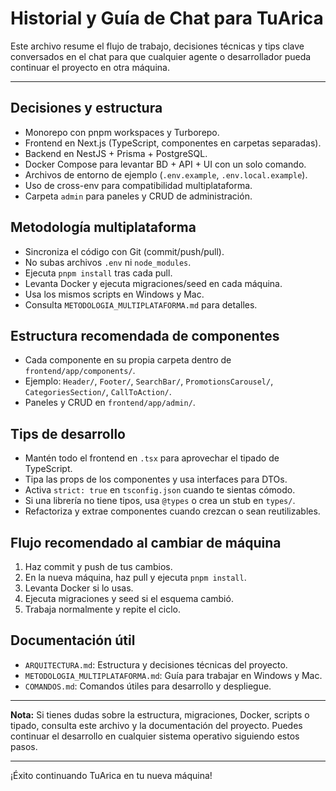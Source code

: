 # Historial y Guía de Chat para TuArica

Este archivo resume el flujo de trabajo, decisiones técnicas y tips clave conversados en el chat para que cualquier agente o desarrollador pueda continuar el proyecto en otra máquina.

---

## Decisiones y estructura
- Monorepo con pnpm workspaces y Turborepo.
- Frontend en Next.js (TypeScript, componentes en carpetas separadas).
- Backend en NestJS + Prisma + PostgreSQL.
- Docker Compose para levantar BD + API + UI con un solo comando.
- Archivos de entorno de ejemplo (`.env.example`, `.env.local.example`).
- Uso de cross-env para compatibilidad multiplataforma.
- Carpeta `admin` para paneles y CRUD de administración.

## Metodología multiplataforma
- Sincroniza el código con Git (commit/push/pull).
- No subas archivos `.env` ni `node_modules`.
- Ejecuta `pnpm install` tras cada pull.
- Levanta Docker y ejecuta migraciones/seed en cada máquina.
- Usa los mismos scripts en Windows y Mac.
- Consulta `METODOLOGIA_MULTIPLATAFORMA.md` para detalles.

## Estructura recomendada de componentes
- Cada componente en su propia carpeta dentro de `frontend/app/components/`.
- Ejemplo: `Header/`, `Footer/`, `SearchBar/`, `PromotionsCarousel/`, `CategoriesSection/`, `CallToAction/`.
- Paneles y CRUD en `frontend/app/admin/`.

## Tips de desarrollo
- Mantén todo el frontend en `.tsx` para aprovechar el tipado de TypeScript.
- Tipa las props de los componentes y usa interfaces para DTOs.
- Activa `strict: true` en `tsconfig.json` cuando te sientas cómodo.
- Si una librería no tiene tipos, usa `@types` o crea un stub en `types/`.
- Refactoriza y extrae componentes cuando crezcan o sean reutilizables.

## Flujo recomendado al cambiar de máquina
1. Haz commit y push de tus cambios.
2. En la nueva máquina, haz pull y ejecuta `pnpm install`.
3. Levanta Docker si lo usas.
4. Ejecuta migraciones y seed si el esquema cambió.
5. Trabaja normalmente y repite el ciclo.

## Documentación útil
- `ARQUITECTURA.md`: Estructura y decisiones técnicas del proyecto.
- `METODOLOGIA_MULTIPLATAFORMA.md`: Guía para trabajar en Windows y Mac.
- `COMANDOS.md`: Comandos útiles para desarrollo y despliegue.

---

**Nota:** Si tienes dudas sobre la estructura, migraciones, Docker, scripts o tipado, consulta este archivo y la documentación del proyecto. Puedes continuar el desarrollo en cualquier sistema operativo siguiendo estos pasos.

---

¡Éxito continuando TuArica en tu nueva máquina!
